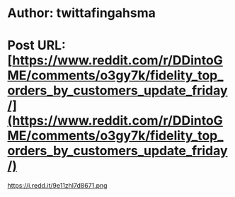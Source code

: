 # Author: twittafingahsma
# Post URL: [https://www.reddit.com/r/DDintoGME/comments/o3gy7k/fidelity_top_orders_by_customers_update_friday/](https://www.reddit.com/r/DDintoGME/comments/o3gy7k/fidelity_top_orders_by_customers_update_friday/)


https://i.redd.it/9e11zhl7d8671.png